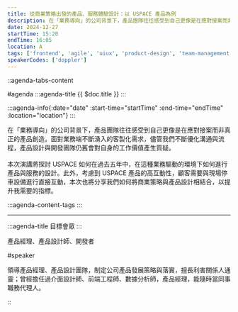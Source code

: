 ```yaml
---
title: 從商業策略出發的產品、服務體驗設計：以 USPACE 產品為例
description: 在「業務導向」的公司背景下，產品團隊往往感受到自己更像是在應對接案而非真正的產品創造。面對業務端不斷湧入的客製化需求，儘管我們不斷優化溝通與流程，產品設計與開發團隊仍舊會對自身的工作價值產生質疑。本次演講將探討 USPACE 如何在過去五年中，在這種業務驅動的環境下如何進行產品與服務的設計。此外，考慮到 USPACE 產品的高互動性，顧客需要與現場停車設備進行直接互動，本次也將分享我們如何將商業策略與產品設計相結合，以提升我需要的指標。
date: 2024-12-27
startTime: 15:20
endTime: 16:05
location: A
tags: ['frontend', 'agile', 'uiux', 'product-design', 'team-management']
speakerCodes: ['doppler']
---
```


::agenda-tabs-content
<!--議程資訊-->
#agenda
:::agenda-title
{{ $doc.title }}
:::

:::agenda-info{:date="date" :start-time="startTime" :end-time="endTime" :location="location"}
:::

<!--議程資訊(內容)-->
在「業務導向」的公司背景下，產品團隊往往感受到自己更像是在應對接案而非真正的產品創造。面對業務端不斷湧入的客製化需求，儘管我們不斷優化溝通與流程，產品設計與開發團隊仍舊會對自身的工作價值產生質疑。
<br><br>
本次演講將探討 USPACE 如何在過去五年中，在這種業務驅動的環境下如何進行產品與服務的設計。此外，考慮到 USPACE 產品的高互動性，顧客需要與現場停車設備進行直接互動，本次也將分享我們如何將商業策略與產品設計相結合，以提升我需要的指標。

:::agenda-content-tags
:::

---

:::agenda-title
目標會眾
:::

<!--目標會眾(內容)-->
產品經理、產品設計師、開發者

<!--講者介紹-->
#speaker
<!--講者介紹(內容)-->
領導產品經理、產品設計團隊，制定公司產品發展策略與落實，擅長利害關係人通靈；曾經擔任過介面設計師、前端工程師、數據分析師，產品經理，能隨時當同事職務代理人。

::
